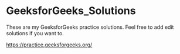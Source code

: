 # GeeksforGeeks_Solutions
These are my GeeksforGeeks practice solutions.
Feel free to add edit solutions if you want to.

https://practice.geeksforgeeks.org/

